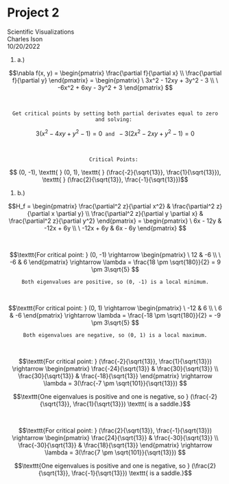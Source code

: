 # Project 2  
Scientific Visualizations  
Charles Ison  
10/20/2022

1. a.) 

$$\nabla f(x, y) = 
\begin{pmatrix}
\frac{\partial f}{\partial x} \\
\frac{\partial f}{\partial y}
\end{pmatrix} =
\begin{pmatrix}
\ 3x^2 - 12xy + 3y^2 - 3 \\
\ -6x^2 + 6xy - 3y^2 + 3
\end{pmatrix}
$$

<br/>

$$\texttt{Get critical points by setting both partial derivates equal to zero and solving: }$$ 

$$ 3(x^2 - 4xy + y^2 - 1) = 0 \texttt{ and } -3(2x^2 - 2xy + y^2 - 1) = 0 $$

<br/>

$$\texttt{Critical Points: }$$

$$ (0, -1), \texttt{ } (0, 1), \texttt{ } (\frac{-2}{\sqrt{13}}, \frac{1}{\sqrt{13}}), \texttt{ } (\frac{2}{\sqrt{13}}, \frac{-1}{\sqrt{13}})$$

1. b.) 

$$H_f = 
\begin{pmatrix}
\frac{\partial^2 z}{\partial x^2} & \frac{\partial^2 z}{\partial x \partial y} \\
\frac{\partial^2 z}{\partial y \partial x} & \frac{\partial^2 z}{\partial y^2}
\end{pmatrix} =
\begin{pmatrix}
\ 6x - 12y & -12x + 6y \\
\ -12x + 6y & 6x - 6y
\end{pmatrix}
$$

<br/>

$$\texttt{For critical point: } (0, -1) \rightarrow 
\begin{pmatrix}
\ 12 & -6 \\
\ -6 & 6
\end{pmatrix}
\rightarrow \lambda	= \frac{18 \pm \sqrt{180}}{2} = 9 \pm 3\sqrt{5} 
$$

$$\texttt{Both eigenvalues are positive, so (0, -1) is a local minimum.}$$

<br/>

$$\texttt{For critical point: } (0, 1) \rightarrow 
\begin{pmatrix}
\ -12 & 6 \\
\ 6 & -6
\end{pmatrix}
\rightarrow \lambda	= \frac{-18 \pm \sqrt{180}}{2} = -9 \pm 3\sqrt{5} 
$$

$$\texttt{Both eigenvalues are negative, so (0, 1) is a local maximum.}$$

<br/>

$$\texttt{For critical point: } (\frac{-2}{\sqrt{13}}, \frac{1}{\sqrt{13}}) \rightarrow 
\begin{pmatrix}
\frac{-24}{\sqrt{13}} & \frac{30}{\sqrt{13}} \\
\frac{30}{\sqrt{13}} & \frac{-18}{\sqrt{13}}
\end{pmatrix}
\rightarrow \lambda = 3(\frac{-7 \pm \sqrt{101}}{\sqrt{13}})
$$

$$\texttt{One eigenvalues is positive and one is negative, so } (\frac{-2}{\sqrt{13}}, \frac{1}{\sqrt{13}}) \texttt{ is a saddle.}$$

<br/>

$$\texttt{For critical point: } (\frac{2}{\sqrt{13}}, \frac{-1}{\sqrt{13}}) \rightarrow 
\begin{pmatrix}
\frac{24}{\sqrt{13}} & \frac{-30}{\sqrt{13}} \\
\frac{-30}{\sqrt{13}} & \frac{18}{\sqrt{13}}
\end{pmatrix}
\rightarrow \lambda = 3(\frac{7 \pm \sqrt{101}}{\sqrt{13}})
$$

$$\texttt{One eigenvalues is positive and one is negative, so } (\frac{2}{\sqrt{13}}, \frac{-1}{\sqrt{13}}) \texttt{ is a saddle.}$$

